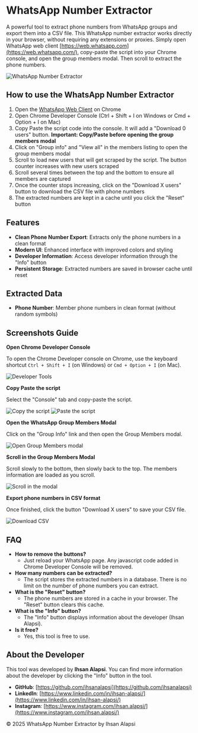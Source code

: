# WhatsApp Number Extractor

A powerful tool to extract phone numbers from WhatsApp groups and export them into a CSV file. This WhatsApp number extractor works directly in your browser, without requiring any extensions or proxies. Simply open WhatsApp web client [https://web.whatsapp.com](https://web.whatsapp.com/), copy-paste the script into your Chrome console, and open the group members modal. Then scroll to extract the phone numbers.

![WhatsApp Number Extractor](https://data.textstudio.com/output/sample/animated/3/3/7/6/whatsapp-1-6733.gif)

## How to use the WhatsApp Number Extractor

1. Open the [WhatsApp Web Client](https://web.whatsapp.com) on Chrome
2. Open Chrome Developer Console (Ctrl + Shift + I on Windows or Cmd + Option + I on Mac)
3. Copy Paste the script code into the console. It will add a "Download 0 users" button. **Important: Copy/Paste before opening the group members modal**
4. Click on "Group info" and "View all" in the members listing to open the group members modal
5. Scroll to load new users that will get scraped by the script. The button counter increases with new users scraped
6. Scroll several times between the top and the bottom to ensure all members are captured
7. Once the counter stops increasing, click on the "Download X users" button to download the CSV file with phone numbers
8. The extracted numbers are kept in a cache until you click the "Reset" button

## Features

- **Clean Phone Number Export**: Extracts only the phone numbers in a clean format
- **Modern UI**: Enhanced interface with improved colors and styling
- **Developer Information**: Access developer information through the "Info" button
- **Persistent Storage**: Extracted numbers are saved in browser cache until reset

## Extracted Data

- **Phone Number**: Member phone numbers in clean format (without random symbols)


## Screenshots Guide

**Open Chrome Developer Console**

To open the Chrome Developer console on Chrome, use the keyboard shortcut `Ctrl + Shift + I` (on Windows) or `Cmd + Option + I` (on Mac).

![Developer Tools](statics/open-developer-tools.png)

**Copy Paste the script**

Select the "Console" tab and copy-paste the script.

![Copy the script](statics/copy-script.png)
![Paste the script](statics/paste-script.png)

**Open the WhatsApp Group Members Modal**

Click on the "Group Info" link and then open the Group Members modal.

![Open Group Members modal](statics/open-members-modal-2.png)

**Scroll in the Group Members Modal**

Scroll slowly to the bottom, then slowly back to the top. The members information are loaded as you scroll.

![Scroll in the modal](statics/screen_script.png)

**Export phone numbers in CSV format**

Once finished, click the button "Download X users" to save your CSV file.

![Download CSV](statics/export-scrapped-data-csv.png)

## FAQ

- **How to remove the buttons?**
  - Just reload your WhatsApp page. Any javascript code added in Chrome Developer Console will be removed.
- **How many numbers can be extracted?**
  - The script stores the extracted numbers in a database. There is no limit on the number of phone numbers you can extract.
- **What is the "Reset" button?**
  - The phone numbers are stored in a cache in your browser. The "Reset" button clears this cache.
- **What is the "Info" button?**
  - The "Info" button displays information about the developer (Ihsan Alapsi).
- **Is it free?**
  - Yes, this tool is free to use.

## About the Developer

This tool was developed by **Ihsan Alapsi**. You can find more information about the developer by clicking the "Info" button in the tool.

- **GitHub**: [https://github.com/ihsanalapsi](https://github.com/ihsanalapsi)
- **LinkedIn**: [https://www.linkedin.com/in/ihsan-alapsi/](https://www.linkedin.com/in/ihsan-alapsi/)
- **Instagram**: [https://www.instagram.com/ihsan.alapsi/](https://www.instagram.com/ihsan.alapsi/)

© 2025 WhatsApp Number Extractor by Ihsan Alapsi
